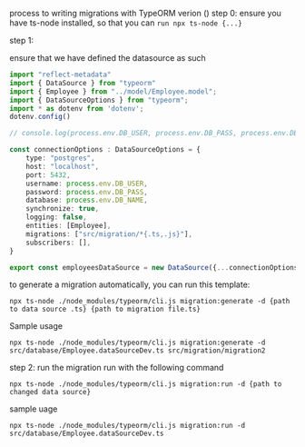 process to writing migrations with TypeORM verion ()
step 0:
ensure you have ts-node installed, so that you can 
```run npx ts-node {...}```

step 1: 

ensure that we have defined the datasource as such 
```ts
import "reflect-metadata"
import { DataSource } from "typeorm"
import { Employee } from "../model/Employee.model";
import { DataSourceOptions } from "typeorm";
import * as dotenv from 'dotenv';
dotenv.config()

// console.log(process.env.DB_USER, process.env.DB_PASS, process.env.DB_NAME)

const connectionOptions : DataSourceOptions = {
    type: "postgres",
    host: "localhost",
    port: 5432,
    username: process.env.DB_USER,
    password: process.env.DB_PASS,
    database: process.env.DB_NAME,
    synchronize: true,
    logging: false,
    entities: [Employee],
    migrations: ["src/migration/*{.ts,.js}"],
    subscribers: [],
}

export const employeesDataSource = new DataSource({...connectionOptions})
```
to generate a migration automatically, you can run this template:

```
npx ts-node ./node_modules/typeorm/cli.js migration:generate -d {path to data source .ts} {path to migration file.ts}
```
Sample usage
```
npx ts-node ./node_modules/typeorm/cli.js migration:generate -d src/database/Employee.dataSourceDev.ts src/migration/migration2
```

step 2: run the migration
run with the following command
```
npx ts-node ./node_modules/typeorm/cli.js migration:run -d {path to changed data source}
```
sample uage
```
npx ts-node ./node_modules/typeorm/cli.js migration:run -d src/database/Employee.dataSourceDev.ts
```
